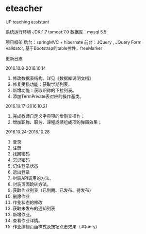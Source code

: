 # eteacher
UP teaching assistant

系统运行环境
JDK:1.7
tomcat:7.0
数据库：mysql 5.5

项目框架
后台：springMVC  + hibernate
前台：JQuery   , JQuery  Form Validator, 基于Bootstrap的table控件，freeMarker

更新日志

2016.10.8-2016.10.14
1. 修改数据表结构。详见《数据库说明文档》
2. 修复受损功能：获取学期列表。
3. 新增功能：获取职称的下拉列表。
4. 添加TermPrivate表对应的操作基类。

2016.10.17-2016.10.21
1. 完成教师自定义字典项的增删查操作；
2. 增加职称、职务、课程成绩组成项的弹窗效果；

2016.10.24-2016.10.28
1. 登录
2. 注册
3. 找回密码
4. 忘记密码
5. 记住登录状态
6. 退出登录
7. 封装API调用的方法。
8. 封装页面跳转方法。
9. 获取作业列表（已到期、已发布、待发布）
10. 删除作业
11. 作业状态的修改
12. 获取未发布的通知列表
13. 新增作业。
14. 查看作业详情。
15. 作业编辑页面样式及按钮点击效果（JQuery）


